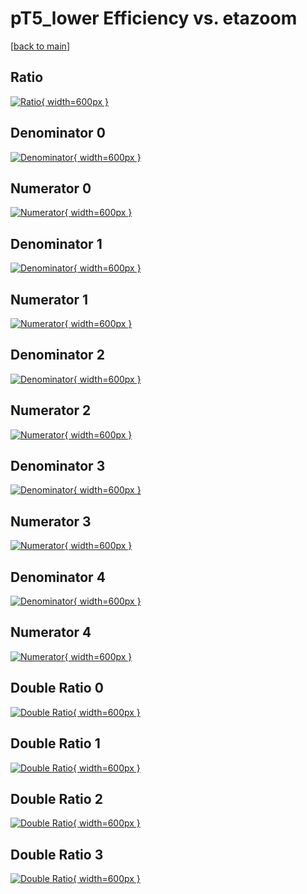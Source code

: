 # pT5_lower Efficiency vs. etazoom

[[back to main](./)]



## Ratio

[![Ratio](../mtv/var/pT5_lower_vtr_0_-1_eff_etazoom.png){ width=600px }](../mtv/var/pT5_lower_vtr_0_-1_eff_etazoom.pdf)

## Denominator 0

[![Denominator](../mtv/den/pT5_lower_vtr_0_-1_eff_etazoom_den0.png){ width=600px }](../mtv/den/pT5_lower_vtr_0_-1_eff_etazoom_den0.pdf)

## Numerator 0

[![Numerator](../mtv/num/pT5_lower_vtr_0_-1_eff_etazoom_num0.png){ width=600px }](../mtv/num/pT5_lower_vtr_0_-1_eff_etazoom_num0.pdf)

## Denominator 1

[![Denominator](../mtv/den/pT5_lower_vtr_0_-1_eff_etazoom_den1.png){ width=600px }](../mtv/den/pT5_lower_vtr_0_-1_eff_etazoom_den1.pdf)

## Numerator 1

[![Numerator](../mtv/num/pT5_lower_vtr_0_-1_eff_etazoom_num1.png){ width=600px }](../mtv/num/pT5_lower_vtr_0_-1_eff_etazoom_num1.pdf)

## Denominator 2

[![Denominator](../mtv/den/pT5_lower_vtr_0_-1_eff_etazoom_den2.png){ width=600px }](../mtv/den/pT5_lower_vtr_0_-1_eff_etazoom_den2.pdf)

## Numerator 2

[![Numerator](../mtv/num/pT5_lower_vtr_0_-1_eff_etazoom_num2.png){ width=600px }](../mtv/num/pT5_lower_vtr_0_-1_eff_etazoom_num2.pdf)

## Denominator 3

[![Denominator](../mtv/den/pT5_lower_vtr_0_-1_eff_etazoom_den3.png){ width=600px }](../mtv/den/pT5_lower_vtr_0_-1_eff_etazoom_den3.pdf)

## Numerator 3

[![Numerator](../mtv/num/pT5_lower_vtr_0_-1_eff_etazoom_num3.png){ width=600px }](../mtv/num/pT5_lower_vtr_0_-1_eff_etazoom_num3.pdf)

## Denominator 4

[![Denominator](../mtv/den/pT5_lower_vtr_0_-1_eff_etazoom_den4.png){ width=600px }](../mtv/den/pT5_lower_vtr_0_-1_eff_etazoom_den4.pdf)

## Numerator 4

[![Numerator](../mtv/num/pT5_lower_vtr_0_-1_eff_etazoom_num4.png){ width=600px }](../mtv/num/pT5_lower_vtr_0_-1_eff_etazoom_num4.pdf)

## Double Ratio 0

[![Double Ratio](../mtv/ratio/pT5_lower_vtr_0_-1_eff_etazoom_ratio0.png){ width=600px }](../mtv/ratio/pT5_lower_vtr_0_-1_eff_etazoom_ratio0.pdf)

## Double Ratio 1

[![Double Ratio](../mtv/ratio/pT5_lower_vtr_0_-1_eff_etazoom_ratio1.png){ width=600px }](../mtv/ratio/pT5_lower_vtr_0_-1_eff_etazoom_ratio1.pdf)

## Double Ratio 2

[![Double Ratio](../mtv/ratio/pT5_lower_vtr_0_-1_eff_etazoom_ratio2.png){ width=600px }](../mtv/ratio/pT5_lower_vtr_0_-1_eff_etazoom_ratio2.pdf)

## Double Ratio 3

[![Double Ratio](../mtv/ratio/pT5_lower_vtr_0_-1_eff_etazoom_ratio3.png){ width=600px }](../mtv/ratio/pT5_lower_vtr_0_-1_eff_etazoom_ratio3.pdf)

